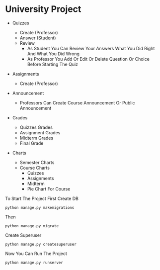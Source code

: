 # University Project

- Quizzes 
    - Create (Professor)
    - Answer (Student)
    - Review
        - As Student You Can Review Your Answers What You Did Right And What You Did Wrong
        - As Professor You Add Or Edit Or Delete Question Or Choice Before Starting The Quiz

- Assignments 
    - Create (Professor)

- Announcement
    - Professors Can Create Course Announcement Or Public Announcement

- Grades
    - Quizzes Grades
    - Assignment Grades
    - Midterm Grades
    - Final Grade

- Charts
    - Semester Charts
    - Course Charts
        - Quizzes
        - Assignments
        - Midterm
        - Pie Chart For Course

To Start The Project First Create DB
```
python manage.py makemigrations
```
Then
```
python manage.py migrate
```
Create Superuser
```
python manage.py createsuperuser
```
Now You Can Run The Project
```
python manage.py runserver
```
